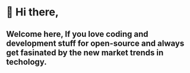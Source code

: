 #  👋 Hi there,
## Welcome here, If you love coding and development stuff for open-source and always get fasinated by the new market trends in techology.
